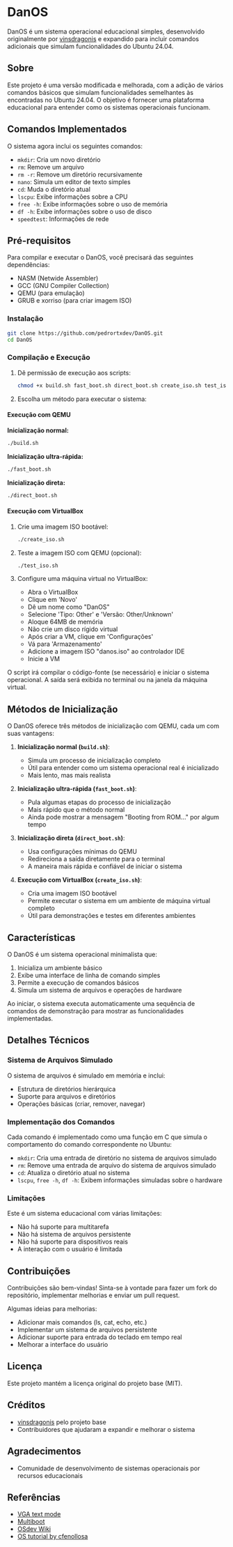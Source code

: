 # DanOS

DanOS é um sistema operacional educacional simples, desenvolvido originalmente por [vinsdragonis](https://github.com/vinsdragonis/NoobOS) e expandido para incluir comandos adicionais que simulam funcionalidades do Ubuntu 24.04.

## Sobre

Este projeto é uma versão modificada e melhorada, com a adição de vários comandos básicos que simulam funcionalidades semelhantes às encontradas no Ubuntu 24.04. O objetivo é fornecer uma plataforma educacional para entender como os sistemas operacionais funcionam.

## Comandos Implementados

O sistema agora inclui os seguintes comandos:

- `mkdir`: Cria um novo diretório
- `rm`: Remove um arquivo
- `rm -r`: Remove um diretório recursivamente
- `nano`: Simula um editor de texto simples
- `cd`: Muda o diretório atual
- `lscpu`: Exibe informações sobre a CPU
- `free -h`: Exibe informações sobre o uso de memória
- `df -h`: Exibe informações sobre o uso de disco
- `speedtest`: Informações de rede

## Pré-requisitos

Para compilar e executar o DanOS, você precisará das seguintes dependências:

- NASM (Netwide Assembler)
- GCC (GNU Compiler Collection)
- QEMU (para emulação)
- GRUB e xorriso (para criar imagem ISO)

### Instalação

```bash
git clone https://github.com/pedrortxdev/DanOS.git
cd DanOS
```

### Compilação e Execução

1. Dê permissão de execução aos scripts:
   ```bash
   chmod +x build.sh fast_boot.sh direct_boot.sh create_iso.sh test_iso.sh
   ```

2. Escolha um método para executar o sistema:

#### Execução com QEMU

   **Inicialização normal:**
   ```bash
   ./build.sh
   ```
   
   **Inicialização ultra-rápida:**
   ```bash
   ./fast_boot.sh
   ```
   
   **Inicialização direta:**
   ```bash
   ./direct_boot.sh
   ```

#### Execução com VirtualBox

1. Crie uma imagem ISO bootável:
   ```bash
   ./create_iso.sh
   ```

2. Teste a imagem ISO com QEMU (opcional):
   ```bash
   ./test_iso.sh
   ```

3. Configure uma máquina virtual no VirtualBox:
   - Abra o VirtualBox
   - Clique em 'Novo'
   - Dê um nome como "DanOS"
   - Selecione 'Tipo: Other' e 'Versão: Other/Unknown'
   - Aloque 64MB de memória
   - Não crie um disco rígido virtual
   - Após criar a VM, clique em 'Configurações'
   - Vá para 'Armazenamento'
   - Adicione a imagem ISO "danos.iso" ao controlador IDE
   - Inicie a VM

O script irá compilar o código-fonte (se necessário) e iniciar o sistema operacional. A saída será exibida no terminal ou na janela da máquina virtual.

## Métodos de Inicialização

O DanOS oferece três métodos de inicialização com QEMU, cada um com suas vantagens:

1. **Inicialização normal (`build.sh`)**: 
   - Simula um processo de inicialização completo
   - Útil para entender como um sistema operacional real é inicializado
   - Mais lento, mas mais realista

2. **Inicialização ultra-rápida (`fast_boot.sh`)**:
   - Pula algumas etapas do processo de inicialização
   - Mais rápido que o método normal
   - Ainda pode mostrar a mensagem "Booting from ROM..." por algum tempo

3. **Inicialização direta (`direct_boot.sh`)**:
   - Usa configurações mínimas do QEMU
   - Redireciona a saída diretamente para o terminal
   - A maneira mais rápida e confiável de iniciar o sistema

4. **Execução com VirtualBox (`create_iso.sh`)**:
   - Cria uma imagem ISO bootável
   - Permite executar o sistema em um ambiente de máquina virtual completo
   - Útil para demonstrações e testes em diferentes ambientes

## Características

O DanOS é um sistema operacional minimalista que:

1. Inicializa um ambiente básico
2. Exibe uma interface de linha de comando simples
3. Permite a execução de comandos básicos
4. Simula um sistema de arquivos e operações de hardware

Ao iniciar, o sistema executa automaticamente uma sequência de comandos de demonstração para mostrar as funcionalidades implementadas.

## Detalhes Técnicos

### Sistema de Arquivos Simulado

O sistema de arquivos é simulado em memória e inclui:
- Estrutura de diretórios hierárquica
- Suporte para arquivos e diretórios
- Operações básicas (criar, remover, navegar)

### Implementação dos Comandos

Cada comando é implementado como uma função em C que simula o comportamento do comando correspondente no Ubuntu:

- `mkdir`: Cria uma entrada de diretório no sistema de arquivos simulado
- `rm`: Remove uma entrada de arquivo do sistema de arquivos simulado
- `cd`: Atualiza o diretório atual no sistema
- `lscpu`, `free -h`, `df -h`: Exibem informações simuladas sobre o hardware

### Limitações

Este é um sistema educacional com várias limitações:
- Não há suporte para multitarefa
- Não há sistema de arquivos persistente
- Não há suporte para dispositivos reais
- A interação com o usuário é limitada

## Contribuições

Contribuições são bem-vindas! Sinta-se à vontade para fazer um fork do repositório, implementar melhorias e enviar um pull request.

Algumas ideias para melhorias:
- Adicionar mais comandos (ls, cat, echo, etc.)
- Implementar um sistema de arquivos persistente
- Adicionar suporte para entrada do teclado em tempo real
- Melhorar a interface do usuário

## Licença

Este projeto mantém a licença original do projeto base (MIT).

## Créditos

- [vinsdragonis](https://github.com/vinsdragonis) pelo projeto base
- Contribuidores que ajudaram a expandir e melhorar o sistema

## Agradecimentos

- Comunidade de desenvolvimento de sistemas operacionais por recursos educacionais

## Referências

- [VGA text mode](https://en.wikipedia.org/wiki/VGA_text_mode)
- [Multiboot](https://www.gnu.org/software/grub/manual/multiboot/multiboot.html)
- [OSdev Wiki](https://wiki.osdev.org/Main_Page)
- [OS tutorial by cfenollosa](https://github.com/cfenollosa/os-tutorial)
